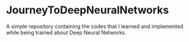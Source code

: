# JourneyToDeepNeuralNetworks
A simple repository containing the codes that I learned and implemented while being trained about Deep Neural Networks.
